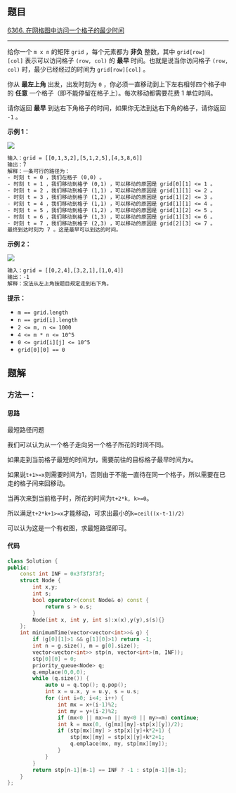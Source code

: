 ## 题目

[6366. 在网格图中访问一个格子的最少时间](https://leetcode.cn/problems/minimum-time-to-visit-a-cell-in-a-grid/)

---

给你一个 `m x n` 的矩阵 `grid` ，每个元素都为 **非负** 整数，其中 `grid[row][col]` 表示可以访问格子 `(row, col)` 的 **最早** 时间。也就是说当你访问格子 `(row, col)` 时，最少已经经过的时间为 `grid[row][col]` 。

你从 **最左上角** 出发，出发时刻为 `0` ，你必须一直移动到上下左右相邻四个格子中的 **任意** 一个格子（即不能停留在格子上）。每次移动都需要花费 1 单位时间。

请你返回 **最早** 到达右下角格子的时间，如果你无法到达右下角的格子，请你返回 `-1` 。

  

**示例 1：**

![](https://assets.leetcode.com/uploads/2023/02/14/yetgriddrawio-8.png)

```txt
输入：grid = [[0,1,3,2],[5,1,2,5],[4,3,8,6]]
输出：7
解释：一条可行的路径为：
- 时刻 t = 0 ，我们在格子 (0,0) 。
- 时刻 t = 1 ，我们移动到格子 (0,1) ，可以移动的原因是 grid[0][1] <= 1 。
- 时刻 t = 2 ，我们移动到格子 (1,1) ，可以移动的原因是 grid[1][1] <= 2 。
- 时刻 t = 3 ，我们移动到格子 (1,2) ，可以移动的原因是 grid[1][2] <= 3 。
- 时刻 t = 4 ，我们移动到格子 (1,1) ，可以移动的原因是 grid[1][1] <= 4 。
- 时刻 t = 5 ，我们移动到格子 (1,2) ，可以移动的原因是 grid[1][2] <= 5 。
- 时刻 t = 6 ，我们移动到格子 (1,3) ，可以移动的原因是 grid[1][3] <= 6 。
- 时刻 t = 7 ，我们移动到格子 (2,3) ，可以移动的原因是 grid[2][3] <= 7 。
最终到达时刻为 7 。这是最早可以到达的时间。
```

**示例 2：**

![](https://assets.leetcode.com/uploads/2023/02/14/yetgriddrawio-9.png)

```txt
输入：grid = [[0,2,4],[3,2,1],[1,0,4]]
输出：-1
解释：没法从左上角按题目规定走到右下角。
```
  

**提示：**

-   `m == grid.length`
-   `n == grid[i].length`
-   `2 <= m, n <= 1000`
-   `4 <= m * n <= 10^5`
-   `0 <= grid[i][j] <= 10^5`
-   `grid[0][0] == 0`

  

## 题解

### 方法一：

#### 思路

最短路径问题

我们可以认为从一个格子走向另一个格子所花的时间不同。

如果走到当前格子最短的时间为t，需要前往的目标格子最早时间为x。

如果说`t+1>=x`则需要时间为1，否则由于不能一直待在同一个格子，所以需要在已走的格子间来回移动。

当再次来到当前格子时，所花的时间为`t+2*k, k>=0`。

所以满足`t+2*k+1>=x`才能移动，可求出最小的`k=ceil((x-t-1)/2)`

可以认为这是一个有权图，求最短路径即可。

#### 代码

```cpp
class Solution {
public:
    const int INF = 0x3f3f3f3f;
    struct Node {
        int x,y;
        int s;
        bool operator<(const Node& o) const {
            return s > o.s;
        }
        Node(int x, int y, int s):x(x),y(y),s(s){}
    };
    int minimumTime(vector<vector<int>>& g) {
        if (g[0][1]>1 && g[1][0]>1) return -1;
        int n = g.size(), m = g[0].size();
        vector<vector<int>> stp(n, vector<int>(m, INF));
        stp[0][0] = 0;
        priority_queue<Node> q;
        q.emplace(0,0,0); 
        while (q.size()) {
            auto u = q.top(); q.pop();
            int x = u.x, y = u.y, s = u.s;
            for (int i=0; i<4; i++) {
                int mx = x+(i-1)%2;
                int my = y+(i-2)%2;
                if (mx<0 || mx>=n || my<0 || my>=m) continue;
                int k = max(0, (g[mx][my]-stp[x][y])/2);
                if (stp[mx][my] > stp[x][y]+k*2+1) {
                    stp[mx][my] = stp[x][y]+k*2+1;
                    q.emplace(mx, my, stp[mx][my]);
                }
            }
        }
        return stp[n-1][m-1] == INF ? -1 : stp[n-1][m-1];
    }
};
```